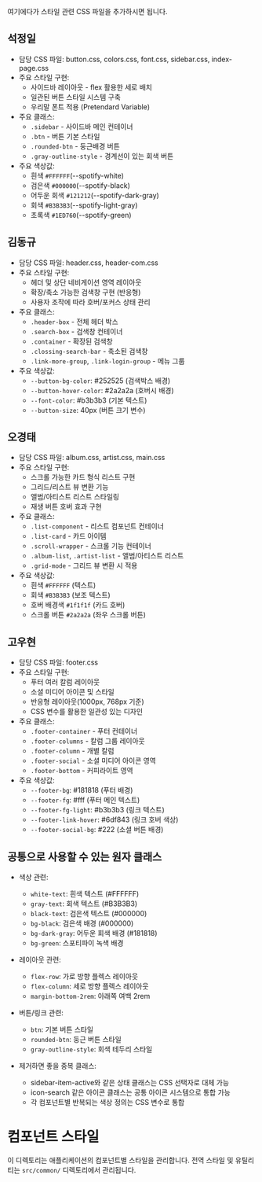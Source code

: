 여기에다가 스타일 관련 CSS 파일을 추가하시면 됩니다.

## 석정일

- 담당 CSS 파일: button.css, colors.css, font.css, sidebar.css, index-page.css
- 주요 스타일 구현:
  - 사이드바 레이아웃 - flex 활용한 세로 배치
  - 일관된 버튼 스타일 시스템 구축
  - 우리말 폰트 적용 (Pretendard Variable)
- 주요 클래스:
  - `.sidebar` - 사이드바 메인 컨테이너
  - `.btn` - 버튼 기본 스타일
  - `.rounded-btn` - 둥근배경 버튼
  - `.gray-outline-style` - 경계선이 있는 회색 버튼
- 주요 색상값:
  - 흰색 `#FFFFFF`(--spotify-white)
  - 검은색 `#000000`(--spotify-black)
  - 어두운 회색 `#121212`(--spotify-dark-gray)
  - 회색 `#B3B3B3`(--spotify-light-gray)
  - 초록색 `#1ED760`(--spotify-green)

## 김동규

- 담당 CSS 파일: header.css, header-com.css
- 주요 스타일 구현:
  - 헤더 및 상단 네비게이션 영역 레이아웃
  - 확장/축소 가능한 검색창 구현 (반응형)
  - 사용자 조작에 따라 호버/포커스 상태 관리
- 주요 클래스:
  - `.header-box` - 전체 헤더 박스
  - `.search-box` - 검색창 컨테이너
  - `.container` - 확장된 검색창
  - `.clossing-search-bar` - 축소된 검색창
  - `.link-more-group`, `.link-login-group` - 메뉴 그룹
- 주요 색상값:
  - `--button-bg-color`: #252525 (검색박스 배경)
  - `--button-hover-color`: #2a2a2a (호버시 배경)
  - `--font-color`: #b3b3b3 (기본 텍스트)
  - `--button-size`: 40px (버튼 크기 변수)

## 오경태

- 담당 CSS 파일: album.css, artist.css, main.css
- 주요 스타일 구현:
  - 스크롤 가능한 카드 형식 리스트 구현
  - 그리드/리스트 뷰 변환 기능
  - 앨범/아티스트 리스트 스타일링
  - 재생 버튼 호버 효과 구현
- 주요 클래스:
  - `.list-component` - 리스트 컴포넌트 컨테이너
  - `.list-card` - 카드 아이템
  - `.scroll-wrapper` - 스크롤 기능 컨테이너
  - `.album-list`, `.artist-list` - 앨범/아티스트 리스트
  - `.grid-mode` - 그리드 뷰 변환 시 적용
- 주요 색상값:
  - 흰색 `#FFFFFF` (텍스트)
  - 회색 `#B3B3B3` (보조 텍스트)
  - 호버 배경색 `#1f1f1f` (카드 호버)
  - 스크롤 버튼 `#2a2a2a` (좌우 스크롤 버튼)

## 고우현

- 담당 CSS 파일: footer.css
- 주요 스타일 구현:
  - 푸터 여러 칼럼 레이아웃
  - 소셜 미디어 아이콘 및 스타일
  - 반응형 레이아웃(1000px, 768px 기준)
  - CSS 변수를 활용한 일관성 있는 디자인
- 주요 클래스:
  - `.footer-container` - 푸터 컨테이너
  - `.footer-columns` - 칼럼 그룹 레이아웃
  - `.footer-column` - 개별 칼럼
  - `.footer-social` - 소셜 미디어 아이콘 영역
  - `.footer-bottom` - 커피라이트 영역
- 주요 색상값:
  - `--footer-bg`: #181818 (푸터 배경)
  - `--footer-fg`: #fff (푸터 메인 텍스트)
  - `--footer-fg-light`: #b3b3b3 (링크 텍스트)
  - `--footer-link-hover`: #6df843 (링크 호버 색상)
  - `--footer-social-bg`: #222 (소셜 버튼 배경)

## 공통으로 사용할 수 있는 원자 클래스

- 색상 관련:

  - `white-text`: 흰색 텍스트 (#FFFFFF)
  - `gray-text`: 회색 텍스트 (#B3B3B3)
  - `black-text`: 검은색 텍스트 (#000000)
  - `bg-black`: 검은색 배경 (#000000)
  - `bg-dark-gray`: 어두운 회색 배경 (#181818)
  - `bg-green`: 스포티파이 녹색 배경

- 레이아웃 관련:

  - `flex-row`: 가로 방향 플렉스 레이아웃
  - `flex-column`: 세로 방향 플렉스 레이아웃
  - `margin-bottom-2rem`: 아래쪽 여백 2rem

- 버튼/링크 관련:

  - `btn`: 기본 버튼 스타일
  - `rounded-btn`: 둥근 버튼 스타일
  - `gray-outline-style`: 회색 테두리 스타일

- 제거하면 좋을 중복 클래스:
  - sidebar-item-active와 같은 상태 클래스는 CSS 선택자로 대체 가능
  - icon-search 같은 아이콘 클래스는 공통 아이콘 시스템으로 통합 가능
  - 각 컴포넌트별 반복되는 색상 정의는 CSS 변수로 통합

# 컴포넌트 스타일

이 디렉토리는 애플리케이션의 컴포넌트별 스타일을 관리합니다.
전역 스타일 및 유틸리티는 `src/common/` 디렉토리에서 관리됩니다.
